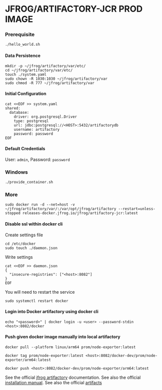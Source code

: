 # JFROG/ARTIFACTORY-JCR PROD IMAGE

### Prerequisite

```bash
./hello_world.sh
```

#### Data Persistence

```
mkdir -p ~/jfrog/artifactory/var/etc/
cd ~/jfrog/artifactory/var/etc/
touch ./system.yaml
sudo chown -R 1030:1030 ~/jfrog/artifactory/var
sudo chmod -R 777 ~/jfrog/artifactory/var
```

#### Initial Configuration

```
cat <<EOF >> system.yaml
shared:
  database:
    driver: org.postgresql.Driver
    type: postgresql
    url: jdbc:postgresql://<HOST>:5432/artifactorydb
    username: artifactory
    password: password
EOF
```

#### Default Credentials

User: `admin`, Password: `password`

### Windows

```bash
./provide_container.sh
```

### More

```
sudo docker run -d --net=host -v ~/jfrog/artifactory/var/:/var/opt/jfrog/artifactory --restart=unless-stopped releases-docker.jfrog.io/jfrog/artifactory-jcr:latest
```

#### Disable ssl within docker cli

Create settings file

```
cd /etc/docker
sudo touch ./daemon.json
```

Write settings

```
cat <<EOF >> daemon.json
{
  "insecure-registries": ["<host>:8082"]
}
EOF
```

You will need to restart the service

```
sudo systemctl restart docker

```

#### Login into Docker artifactory using docker cli

```
echo "<password>" | docker login -u <user> --password-stdin <host>:8082/docker
```

#### Push given docker image manually into local artifactory

```
docker pull --platform linux/arm64 prom/node-exporter:latest
```
```
docker tag prom/node-exporter:latest <host>:8082/docker-dev/prom/node-exporter/arm64:latest
```
```
docker push <host>:8082/docker-dev/prom/node-exporter/arm64:latest
```

See the official
[jfrog artifactory](https://jfrog.com/help/r/jfrog-installation-setup-documentation/installation-configuration)
documentation.
See also the official
[installation manual](https://jfrog.com/help/r/jfrog-installation-setup-documentation/install-artifactory-single-node-with-docker).
See also the official
[artifacts](https://releases-docker.jfrog.io/ui/repos/tree/General/docker/jfrog/artifactory-jcr/latest)